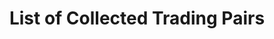 ---
title: List of Collected Trading Pairs
position_number: 16
type: get
description: /future/user/v1/user/collection/list
left_code_blocks:
    -
        code_block: "public void getMarketConfig() {\r\n\tString text = HttpUtil.get(URL + \"/data/api/user/v1/getMarketConfig\");\r\n\tSystem.out.println(text);\r\n}"
        title: Java
        language: java
right_code_blocks:
    - code_block: |-
        {
          "error": {
            "code": "",
            "msg": ""
          },
          "msgInfo": "",
          "result": [],
          "returnCode": 0
        }
      title: Response
      language: json
---
